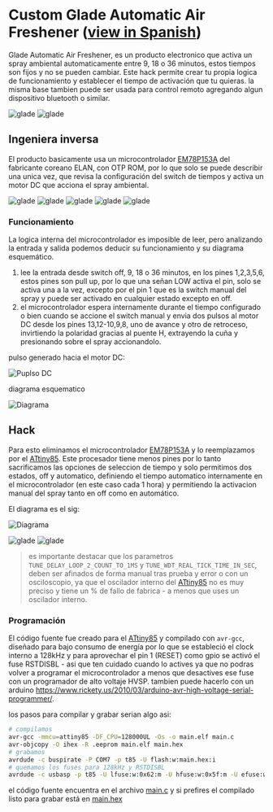 # Custom Glade Automatic Air Freshener ([view in Spanish](README.md))

Glade Automatic Air Freshener, es un producto electronico que activa un spray ambiental automaticamente entre 9, 18 o 36 minutos, estos tiempos son fijos y no se pueden cambiar. Este hack permite crear tu propia logica de funcionamiento y establecer el tiempo de activación que tu quieras. la misma base tambien puede ser usada para control remoto agregando algun dispositivo bluetooth o similar.

![glade](res/20250623_152617.jpg)
![glade](res/20250623_010030.jpg)

## Ingeniera inversa

El producto basicamente usa un microcontrolador [EM78P153A](res/EM78P153A-ELANMicroelectronics.pdf) del fabricante coreano ELAN, con OTP ROM, por lo que solo se puede describir una unica vez, que revisa la configuración del switch de tiempos y activa un motor DC que acciona el spray ambiental.

![glade](res/20250617_234056.jpg)
![glade](res/20250617_234024.jpg)
![glade](res/20250617_234016.jpg)
![glade](res/20250617_234004.png)
![glade](res/20250617_233952.png)

### Funcionamiento

La logica interna del microcontrolador es imposible de leer, pero analizando la entrada y salida podemos deducir su funcionamiento y su diagrama esquemático.

1. lee la entrada desde switch off, 9, 18 o 36 minutos, en los pines 1,2,3,5,6, estos pines son pull up, por lo que una señan LOW activa el pin, solo se activa una a la vez, excepto por el pin 1 que es la switch manual del spray y puede ser activado en cualquier estado excepto en off.
2. el microcontrolador espera internamente durante el tiempo configurado o bien cuando se accione el switch manual y envia dos pulsos al motor DC desde los pines 13,12-10,9,8, uno de avance y otro de retroceso, invirtiendo la polaridad gracias al puente H, extrayendo la cuña y presionando sobre el spray accionandolo.

pulso generado hacia el motor DC:

![Puplso DC](res/pulso_spray.png)

diagrama esquematico

![Diagrama](res/glade_em78.png)

## Hack

Para esto eliminamos el microcontrolador [EM78P153A](res/EM78P153A-ELANMicroelectronics.pdf) y lo reemplazamos por el [ATtiny85](res/ATtiny85.pdf). Este procesador tiene menos pines por lo tanto sacrificamos las opciones de seleccion de tiempo y solo permitimos dos estados, off y automatico, definiendo el tiempo automatico internamente en el microcontrolador (en este caso cada 1 hora) y permitiendo la activacion manual del spray tanto en off como en automático.

El diagrama es el sig:

![Diagrama](res/glade_attiny85.png)

![glade](res/20250622_230739.jpg)
![glade](res/20250623_005728.jpg)

> es importante destacar que los parametros `TUNE_DELAY_LOOP_2_COUNT_TO_1MS` y `TUNE_WDT_REAL_TICK_TIME_IN_SEC`, deben ser afinados de forma manual tras prueba y error o con un osciloscopio, ya que el oscilador interno del [ATtiny85](res/ATtiny85.pdf) no es muy preciso y tiene un % de fallo de fabrica - a menos que uses un oscilador interno.

### Programación

El código fuente fue creado para el [ATtiny85](res/ATtiny85.pdf) y compilado con `avr-gcc`, diseñado para bajo consumo de energía por lo que se estableció el clock interno a 128kHz y para aprovechar el pin 1 (RESET) como gpio se activó el fuse RSTDISBL - asi que ten cuidado cuando lo actives ya que no podras volver a programar el microcontrolador a menos que desactives ese fuse con un programador de alto voltaje HVSP. tambien puede hacerlo con un arduino https://www.rickety.us/2010/03/arduino-avr-high-voltage-serial-programmer/.

los pasos para compilar y grabar serian algo asi:

```sh
# compilamos
avr-gcc -mmcu=attiny85 -DF_CPU=128000UL -Os -o main.elf main.c
avr-objcopy -O ihex -R .eeprom main.elf main.hex
# grabamos
avrdude -c buspirate -P COM7 -p t85 -U flash:w:main.hex:i
# quemamos los fuses para 128kHz y RSTDISBL
avrdude -c usbasp -p t85 -U lfuse:w:0x62:m -U hfuse:w:0x5f:m -U efuse:w:0xff:m
```

el código fuente encuentra en el archivo [main.c](main.c) y si prefires el compilado listo para grabar está en [main.hex](main.hex)


